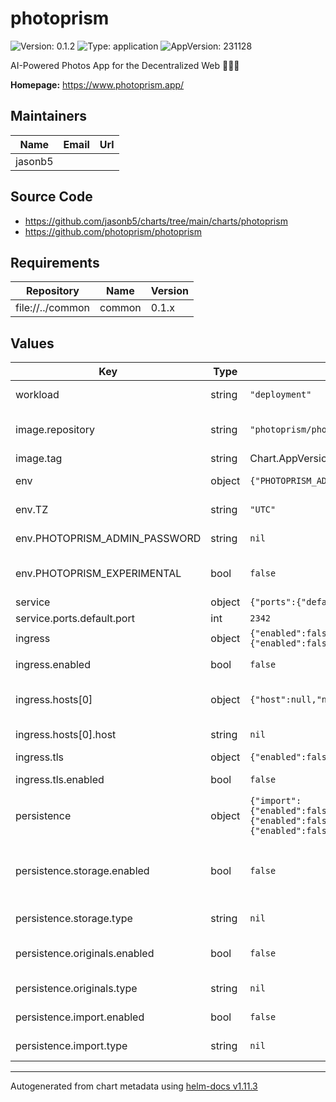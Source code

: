 # photoprism

![Version: 0.1.2](https://img.shields.io/badge/Version-0.1.2-informational?style=flat-square) ![Type: application](https://img.shields.io/badge/Type-application-informational?style=flat-square) ![AppVersion: 231128](https://img.shields.io/badge/AppVersion-231128-informational?style=flat-square)

AI-Powered Photos App for the Decentralized Web 🌈💎✨

**Homepage:** <https://www.photoprism.app/>

## Maintainers

| Name | Email | Url |
| ---- | ------ | --- |
| jasonb5 |  |  |

## Source Code

* <https://github.com/jasonb5/charts/tree/main/charts/photoprism>
* <https://github.com/photoprism/photoprism>

## Requirements

| Repository | Name | Version |
|------------|------|---------|
| file://../common | common | 0.1.x |

## Values

| Key | Type | Default | Description |
|-----|------|---------|-------------|
| workload | string | `"deployment"` | The default [workload](https://jasonb5.github.io/charts/site/guide/common-library/#workload) type |
| image.repository | string | `"photoprism/photoprism"` | Container image repository |
| image.tag | string | Chart.AppVersion | Image tag |
| env | object | `{"PHOTOPRISM_ADMIN_PASSWORD":null,"PHOTOPRISM_EXPERIMENTAL":false,"TZ":"UTC"}` | Photoprism config [options](https://docs.photoprism.app/getting-started/config-options/) |
| env.TZ | string | `"UTC"` | Set the timezone |
| env.PHOTOPRISM_ADMIN_PASSWORD | string | `nil` | Set password for `admin` user |
| env.PHOTOPRISM_EXPERIMENTAL | bool | `false` | Enable/disable experimental features |
| service | object | `{"ports":{"default":{"port":2342}}}` | [Service](https://jasonb5.github.io/charts/site/guide/common-library/#service) |
| service.ports.default.port | int | `2342` | Default port |
| ingress | object | `{"enabled":false,"hosts":[{"host":null,"name":"default"}],"tls":{"enabled":false}}` | [Ingress](https://jasonb5.github.io/charts/site/guide/common-library/#ingress) |
| ingress.enabled | bool | `false` | Enable/disable ingress |
| ingress.hosts[0] | object | `{"host":null,"name":"default"}` | Reference default service |
| ingress.hosts[0].host | string | `nil` | Ingress hostname |
| ingress.tls | object | `{"enabled":false}` | [TLS](https://jasonb5.github.io/charts/site/guide/common-library/#tls) |
| ingress.tls.enabled | bool | `false` | Enable/disable tls |
| persistence | object | `{"import":{"enabled":false,"mountPath":"/photoprism/import","type":null},"originals":{"enabled":false,"mountPath":"/photoprism/originals","type":null},"storage":{"enabled":false,"mountPath":"/photoprism/storage","type":null}}` | [Persistence](https://jasonb5.github.io/charts/site/guide/common-library/#persistence) |
| persistence.storage.enabled | bool | `false` | Enable/disable storage mount (sidecar, cache, and database) |
| persistence.storage.type | string | `nil` | Type of volume mount |
| persistence.originals.enabled | bool | `false` | Enable/disable originals mount |
| persistence.originals.type | string | `nil` | Type of volume mount |
| persistence.import.enabled | bool | `false` | Enable/disable import mount |
| persistence.import.type | string | `nil` | Type of volume mount |

----------------------------------------------
Autogenerated from chart metadata using [helm-docs v1.11.3](https://github.com/norwoodj/helm-docs/releases/v1.11.3)

